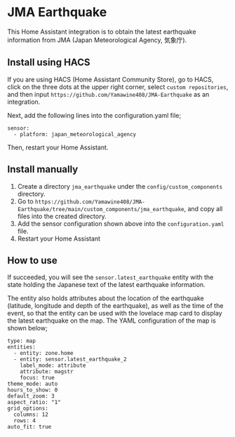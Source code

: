 # JMA Earthquake

This Home Assistant integration is to obtain the latest earthquake
information from JMA (Japan Meteorological Agency, 気象庁). 

## Install using HACS
If you are using HACS (Home Assistant Community Store), go to HACS,
click on the three dots at the upper right corner, select `custom
repositories`, and then input
`https://github.com/Yamawine408/JMA-Earthquake` as an integration. 

Next, add the following lines into the configuration.yaml file;

```
sensor:
  - platform: japan_meteorological_agency
```

Then, restart your Home Assistant.

## Install manually

1. Create a directory `jma_earthquake` under the `config/custom_components` directory.
2. Go to 
`https://github.com/Yamawine408/JMA-Earthquake/tree/main/custom_components/jma_earthquake`,
and copy all files into the created directory.
3. Add the sensor configuration shown above into the
`configuration.yaml` file.
4. Restart your Home Assistant

## How to use

If succeeded, you will see the `sensor.latest_earthquake` entity with the
state holding the Japanese text of the latest earthquake information.

The entity also holds attributes about the location of the earthquake
(latitude, longitude and depth of the earthquake), as well as the time
of the event, so that the entity can be used with the lovelace map
card to display the latest earthquake on the map. The YAML
configuration of the map is shown below;

```
type: map
entities:
  - entity: zone.home
  - entity: sensor.latest_earthquake_2
    label_mode: attribute
    attribute: magstr
    focus: true
theme_mode: auto
hours_to_show: 0
default_zoom: 3
aspect_ratio: "1"
grid_options:
  columns: 12
  rows: 4
auto_fit: true
```

